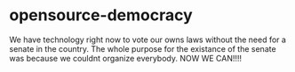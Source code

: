 opensource-democracy
====================

We have technology right now to vote our owns laws without the need for a senate in the country. The whole purpose for the existance of the senate was because we couldnt organize everybody. NOW WE CAN!!!!
